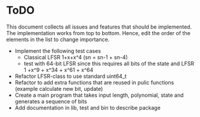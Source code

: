 # ToDO

This document collects all issues and features that should be implemented. The implementation works from top to bottom. Hence, edit the order of the elements in the list to change importance.

- Implement the following test cases
    - Classical LFSR 1+x+x^4 (sn = sn-1 + sn-4)
    - test with 64-bit LFSR since this requires all bits of the state and LFSR 1 +x^9 + x^34 + x^61 + x^64
- Refactor LFSR-class to use standard uint64_t
- Refactor to add extra functions that are reused in pulic functions (example calculate new bit, update)
- Create a main program that takes input length, polynomial, state and generates a sequence of bits
- Add documentation in lib, test and bin to describe package